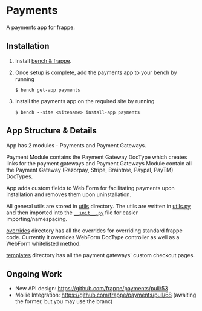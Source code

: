 # Payments

A payments app for frappe.

## Installation
1. Install [bench & frappe](https://frappeframework.com/docs/v14/user/en/installation).

2. Once setup is complete, add the payments app to your bench by running
    ```
    $ bench get-app payments
    ```
3. Install the payments app on the required site by running
    ```
    $ bench --site <sitename> install-app payments
    ```

## App Structure & Details
App has 2 modules - Payments and Payment Gateways.

Payment Module contains the Payment Gateway DocType which creates links for the payment gateways and Payment Gateways Module contain all the Payment Gateway (Razorpay, Stripe, Braintree, Paypal, PayTM) DocTypes.

App adds custom fields to Web Form for facilitating payments upon installation and removes them upon uninstallation.

All general utils are stored in [utils](payments/utils) directory. The utils are written in [utils.py](payments/utils/utils.py) and then imported into the [`__init__.py`](payments/utils/__init__.py) file for easier importing/namespacing.

[overrides](payments/overrides) directory has all the overrides for overriding standard frappe code. Currently it overrides WebForm DocType controller as well as a WebForm whitelisted method.

[templates](payments/templates) directory has all the payment gateways' custom checkout pages.

## Ongoing Work
- New API design: https://github.com/frappe/payments/pull/53
- Mollie Integration: https://github.com/frappe/payments/pull/68 (awaiting the former, but you may use the branc)
